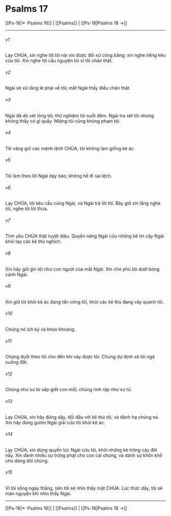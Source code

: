 # Psalms 17

[[Ps-16|← Psalms 16]] | [[Psalms]] | [[Ps-18|Psalms 18 →]]
***



###### v1 
Lạy CHÚA, xin nghe lời tôi nài xin được đối xử công bằng; xin nghe tiếng kêu cứu tôi. Xin nghe lời cầu nguyện tôi vì tôi chân thật. 

###### v2 
Ngài sẽ xử rằng lẽ phải về tôi; mắt Ngài thấy điều chân thật. 

###### v3 
Ngài đã dò xét lòng tôi; thử nghiệm tôi suốt đêm. Ngài tra xét tôi nhưng không thấy có gì quấy. Miệng tôi cũng không phạm tội. 

###### v4 
Tôi vâng giữ các mệnh lệnh CHÚA, tôi không làm giống kẻ ác. 

###### v5 
Tôi làm theo lời Ngài dạy bảo; không hề đi sai lệch. 

###### v6 
Lạy CHÚA, tôi kêu cầu cùng Ngài, và Ngài trả lời tôi. Bây giờ xin lắng nghe tôi, nghe lời tôi thưa. 

###### v7 
Tình yêu CHÚA thật tuyệt diệu. Quyền năng Ngài cứu những kẻ tin cậy Ngài khỏi tay các kẻ thù nghịch. 

###### v8 
Xin hãy giữ gìn tôi như con ngươi của mắt Ngài. Xin che phủ tôi dưới bóng cánh Ngài. 

###### v9 
Xin giữ tôi khỏi kẻ ác đang tấn công tôi, khỏi các kẻ thù đang vây quanh tôi. 

###### v10 
Chúng nó ích kỷ và khoe khoang. 

###### v11 
Chúng đuổi theo tôi cho đến khi vây được tôi. Chúng dự định xô tôi ngã xuống đất. 

###### v12 
Chúng như sư tử sắp giết con mồi; chúng rình rập như sư tử. 

###### v13 
Lạy CHÚA, xin hãy đứng dậy, đối đầu với kẻ thù tôi, và đánh hạ chúng nó. Xin hãy dùng gươm Ngài giải cứu tôi khỏi kẻ ác. 

###### v14 
Lạy CHÚA, xin dùng quyền lực Ngài cứu tôi, khỏi những kẻ trông cậy đời nầy. Xin dành nhiều sự trừng phạt cho con cái chúng, và dành sự khốn khổ cho dòng dõi chúng. 

###### v15 
Vì tôi sống ngay thẳng, nên tôi sẽ nhìn thấy mặt CHÚA. Lúc thức dậy, tôi sẽ mãn nguyện khi nhìn thấy Ngài.

***
[[Ps-16|← Psalms 16]] | [[Psalms]] | [[Ps-18|Psalms 18 →]]
